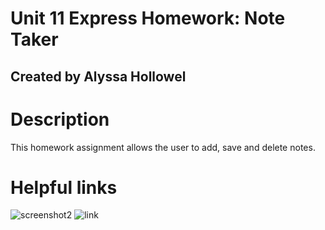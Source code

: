 # Unit 11 Express Homework: Note Taker

## Created by Alyssa Hollowel

# Description
This homework assignment allows the user to add, save and delete notes.

# Helpful links

![screenshot2](/develop/images/screenshot2.png)
![link](https://gentle-refuge-11171.herokuapp.com/)